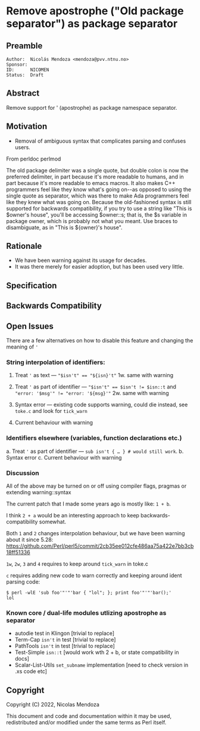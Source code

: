 # Remove apostrophe ("Old package separator") as package separator

## Preamble

    Author:  Nicolás Mendoza <mendoza@pvv.ntnu.no>
    Sponsor:
    ID:      NICOMEN
    Status:  Draft

## Abstract

Remove support for ' (apostrophe) as package namespace separator.

## Motivation

* Removal of ambiguous syntax that complicates parsing and confuses users.

From perldoc perlmod

The old package delimiter was a single quote, but double colon is now the preferred delimiter, in part because it's more readable to humans, and in part because it's more readable to emacs macros. It also makes C++ programmers feel like they know what's going on--as opposed to using the single quote as separator, which was there to make Ada programmers feel like they knew what was going on. Because the old-fashioned syntax is still supported for backwards compatibility, if you try to use a string like "This is $owner's house", you'll be accessing $owner::s; that is, the $s variable in package owner, which is probably not what you meant. Use braces to disambiguate, as in "This is ${owner}'s house".

## Rationale

* We have been warning against its usage for decades.
* It was there merely for easier adoption, but has been used very little.

## Specification

## Backwards Compatibility

## Open Issues

There are a few alternatives on how to disable this feature and changing the meaning of `'`

### String interpolation of identifiers:

1. Treat `'` as text — `"$isn't" == "${isn}'t"` 
1w. same with warning

2. Treat `'` as part of identifier — `"$isn't" == $isn't != $isn::t` and `"error: '$msg'" != "error: '${msg}'"`
2w. same with warning

3. Syntax error — existing code supports warning, could die instead, see `toke.c` and look for `tick_warn`

4. Current behaviour with warning

### Identifiers elsewhere (variables, function declarations etc.)

a. Treat `'` as part of identifier — `sub isn't { … } # would still work`.
b. Syntax error
c. Current behaviour with warning

### Discussion

All of the above may be turned on or off using compiler flags, pragmas or extending warning::syntax

The current patch that I made some years ago is mostly like: `1 + b`.

I think `2 + a` would be an interesting approach to keep backwards-compatibility somewhat. 

Both `1` and `2` changes interpolation behaviour, but we have been warning about it since 5.28: https://github.com/Perl/perl5/commit/2cb35ee012cfe486aa75a422e7bb3cb18ff51336

`1w`, `2w`, `3` and `4` requires to keep around `tick_warn` in toke.c

`c` requires adding new code to warn correctly and keeping around ident parsing code: 

```
$ perl -wlE 'sub foo'"'"'bar { "lol"; }; print foo'"'"'bar();'
lol
```

### Known core / dual-life modules utlizing apostrophe as separator

* autodie test in Klingon [trivial to replace]
* Term-Cap `isn't` in test [trivial to replace]
* PathTools `isn't` in test [trivial to replace]
* Test-Simple `isn::t` [would work wth 2 + b, or state compatibility in docs]
* Scalar-List-Utils `set_subname` implementation [need to check version in .xs code etc]

## Copyright

Copyright (C) 2022, Nicolas Mendoza

This document and code and documentation within it may be used, redistributed and/or modified under the same terms as Perl itself.

